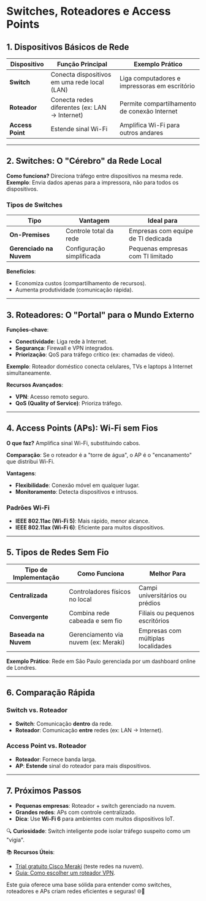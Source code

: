 # Switches, Roteadores e Access Points

## 1. Dispositivos Básicos de Rede

| Dispositivo      | Função Principal                              | Exemplo Prático                               |
| ---------------- | --------------------------------------------- | --------------------------------------------- |
| **Switch**       | Conecta dispositivos em uma rede local (LAN)  | Liga computadores e impressoras em escritório |
| **Roteador**     | Conecta redes diferentes (ex: LAN → Internet) | Permite compartilhamento de conexão Internet  |
| **Access Point** | Estende sinal Wi-Fi                           | Amplifica Wi-Fi para outros andares           |

---

## 2. Switches: O "Cérebro" da Rede Local

**Como funciona?**
Direciona tráfego entre dispositivos na mesma rede.
**Exemplo**: Envia dados apenas para a impressora, não para todos os dispositivos.

### Tipos de Switches

| Tipo                    | Vantagem                  | Ideal para                         |
| ----------------------- | ------------------------- | ---------------------------------- |
| **On-Premises**         | Controle total da rede    | Empresas com equipe de TI dedicada |
| **Gerenciado na Nuvem** | Configuração simplificada | Pequenas empresas com TI limitado  |

**Benefícios**:

- Economiza custos (compartilhamento de recursos).
- Aumenta produtividade (comunicação rápida).

---

## 3. Roteadores: O "Portal" para o Mundo Externo

**Funções-chave**:

- **Conectividade**: Liga rede à Internet.
- **Segurança**: Firewall e VPN integrados.
- **Priorização**: QoS para tráfego crítico (ex: chamadas de vídeo).

**Exemplo**:
Roteador doméstico conecta celulares, TVs e laptops à Internet simultaneamente.

**Recursos Avançados**:

- **VPN**: Acesso remoto seguro.
- **QoS (Quality of Service)**: Prioriza tráfego.

---

## 4. Access Points (APs): Wi-Fi sem Fios

**O que faz?**
Amplifica sinal Wi-Fi, substituindo cabos.

**Comparação**:
Se o roteador é a "torre de água", o AP é o "encanamento" que distribui Wi-Fi.

**Vantagens**:

- **Flexibilidade**: Conexão móvel em qualquer lugar.
- **Monitoramento**: Detecta dispositivos e intrusos.

### Padrões Wi-Fi

- **IEEE 802.11ac (Wi-Fi 5)**: Mais rápido, menor alcance.
- **IEEE 802.11ax (Wi-Fi 6)**: Eficiente para muitos dispositivos.

---

## 5. Tipos de Redes Sem Fio

| Tipo de Implementação | Como Funciona                        | Melhor Para                        |
| --------------------- | ------------------------------------ | ---------------------------------- |
| **Centralizada**      | Controladores físicos no local       | Campi universitários ou prédios    |
| **Convergente**       | Combina rede cabeada e sem fio       | Filiais ou pequenos escritórios    |
| **Baseada na Nuvem**  | Gerenciamento via nuvem (ex: Meraki) | Empresas com múltiplas localidades |

**Exemplo Prático**:
Rede em São Paulo gerenciada por um dashboard online de Londres.

---

## 6. Comparação Rápida

### **Switch vs. Roteador**

- **Switch**: Comunicação **dentro** da rede.
- **Roteador**: Comunicação **entre** redes (ex: LAN → Internet).

### **Access Point vs. Roteador**

- **Roteador**: Fornece banda larga.
- **AP**: **Estende** sinal do roteador para mais dispositivos.

---

## 7. Próximos Passos

- **Pequenas empresas**: Roteador + switch gerenciado na nuvem.
- **Grandes redes**: APs com controle centralizado.
- **Dica**: Use **Wi-Fi 6** para ambientes com muitos dispositivos IoT.

🔍 **Curiosidade**: Switch inteligente pode isolar tráfego suspeito como um "vigia".

📚 **Recursos Úteis**:

- [Trial gratuito Cisco Meraki](https://meraki.cisco.com) (teste redes na nuvem).
- [Guia: Como escolher um roteador VPN]().

Este guia oferece uma base sólida para entender como switches, roteadores e APs criam redes eficientes e seguras! 🌐🔧
